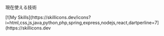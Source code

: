 <p>現在使える技術</p>
<a>[![My Skills](https://skillicons.dev/icons?i=html,css,js,java,python,php,spring,express,nodejs,react,dartperline=7](https://skillicons.dev</a>
